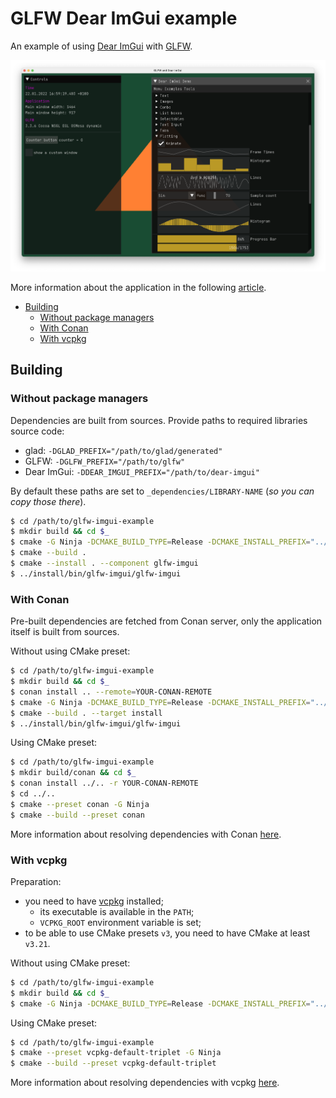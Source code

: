 # GLFW Dear ImGui example

An example of using [Dear ImGui](https://github.com/ocornut/imgui) with [GLFW](https://www.glfw.org).

![GLFW and Dear ImGui](/img/screenshot.png "GLFW and Dear ImGui")

More information about the application in the following [article](https://decovar.dev/blog/2019/08/04/glfw-dear-imgui/).

<!-- MarkdownTOC -->

- [Building](#building)
    - [Without package managers](#without-package-managers)
    - [With Conan](#with-conan)
    - [With vcpkg](#with-vcpkg)

<!-- /MarkdownTOC -->

## Building

### Without package managers

Dependencies are built from sources. Provide paths to required libraries source code:

- glad: `-DGLAD_PREFIX="/path/to/glad/generated"`
- GLFW: `-DGLFW_PREFIX="/path/to/glfw"`
- Dear ImGui: `-DDEAR_IMGUI_PREFIX="/path/to/dear-imgui"`

By default these paths are set to `_dependencies/LIBRARY-NAME` (*so you can copy those there*).

``` sh
$ cd /path/to/glfw-imgui-example
$ mkdir build && cd $_
$ cmake -G Ninja -DCMAKE_BUILD_TYPE=Release -DCMAKE_INSTALL_PREFIX="../install" -DUSING_CONAN=0 ..
$ cmake --build .
$ cmake --install . --component glfw-imgui
$ ../install/bin/glfw-imgui/glfw-imgui
```

### With Conan

Pre-built dependencies are fetched from Conan server, only the application itself is built from sources.

Without using CMake preset:

``` sh
$ cd /path/to/glfw-imgui-example
$ mkdir build && cd $_
$ conan install .. --remote=YOUR-CONAN-REMOTE
$ cmake -G Ninja -DCMAKE_BUILD_TYPE=Release -DCMAKE_INSTALL_PREFIX="../install" -DUSING_PACKAGE_MANAGER_CONAN=1 ..
$ cmake --build . --target install
$ ../install/bin/glfw-imgui/glfw-imgui
```

Using CMake preset:

``` sh
$ cd /path/to/glfw-imgui-example
$ mkdir build/conan && cd $_
$ conan install ../.. -r YOUR-CONAN-REMOTE
$ cd ../..
$ cmake --preset conan -G Ninja
$ cmake --build --preset conan
```

More information about resolving dependencies with Conan [here](https://decovar.dev/blog/2022/02/06/cpp-dependencies-with-conan/).

### With vcpkg

Preparation:

- you need to have [vcpkg](https://vcpkg.io/) installed;
    + its executable is available in the `PATH`;
    + `VCPKG_ROOT` environment variable is set;
- to be able to use CMake presets `v3`, you need to have CMake at least `v3.21`.

Without using CMake preset:

``` sh
$ cd /path/to/glfw-imgui-example
$ mkdir build && cd $_
$ cmake -G Ninja -DCMAKE_BUILD_TYPE=Release -DCMAKE_INSTALL_PREFIX="../install" -DUSING_PACKAGE_MANAGER_VCPKG=1 -DCMAKE_TOOLCHAIN_FILE="$VCPKG_ROOT/scripts/buildsystems/vcpkg.cmake" ..
```

Using CMake preset:

``` sh
$ cd /path/to/glfw-imgui-example
$ cmake --preset vcpkg-default-triplet -G Ninja
$ cmake --build --preset vcpkg-default-triplet
```

More information about resolving dependencies with vcpkg [here](#).
